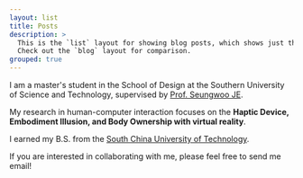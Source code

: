 ```yaml
---
layout: list
title: Posts
description: >
  This is the `list` layout for showing blog posts, which shows just the title and groups them by year of publication.
  Check out the `blog` layout for comparison.
grouped: true
---
```


I am a master's student in the School of Design at the Southern University of Science and Technology,  supervised by [Prof. Seungwoo JE](https://www.seungwooje.com/). 

My research in human-computer interaction focuses on the **Haptic Device, Embodiment Illusion, and Body Ownership with virtual reality**.

I earned my B.S. from the [South China University of Technology](https://www.scut.edu.cn/en/).

If you are interested in collaborating with me, please feel free to send me email! 

